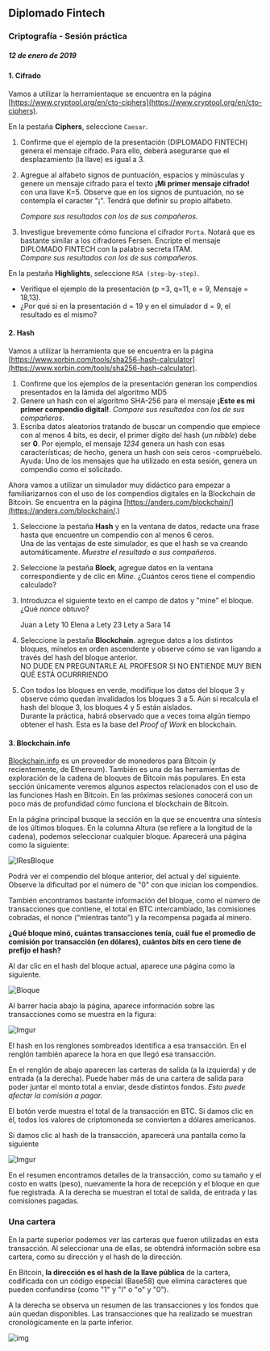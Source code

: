 ## Diplomado Fintech

### Criptografía - Sesión práctica

##### 12 de enero de 2019

#### 1. Cifrado

Vamos a utilizar la herramientaque se encuentra en la página [https://www.cryptool.org/en/cto-ciphers](https://www.cryptool.org/en/cto-ciphers).

En la pestaña **Ciphers**, seleccione `Caesar`. 

1. Confirme que el ejemplo de la presentación (DIPLOMADO FINTECH) genera el mensaje cifrado.  Para ello, deberá asegurarse que el desplazamiento (la llave) es igual a 3.

2. Agregue al alfabeto signos de puntuación, espacios y minúsculas y  genere un mensaje cifrado para el texto **¡Mi primer mensaje cifrado!** con una llave K=5.   Observe que en los signos de puntuación, no se contempla el caracter "¡".  Tendrá que definir su propio alfabeto. 

   *Compare sus resultados con los de sus compañeros.*

3. Investigue brevemente cómo funciona el cifrador `Porta`. Notará que es bastante similar a los cifradores Fersen.  Encripte el mensaje DIPLOMADO FINTECH con la palabra secreta ITAM.  
   *Compare sus resultados con los de sus compañeros.*


En la pestaña **Highlights**, seleccione `RSA (step-by-step)`.

* Verifique el ejemplo de la presentación (p =3, q=11, e = 9, Mensaje = 18,13).  
* ¿Por qué si en la presentación d = 19 y en el simulador d = 9, el resultado es el mismo?

#### 2. Hash

Vamos a utilizar la herramienta que se encuentra en la página [https://www.xorbin.com/tools/sha256-hash-calculator](https://www.xorbin.com/tools/sha256-hash-calculator).

1. Confirme que los ejemplos de la presentación generan los compendios presentados en la lámida del algoritmo MD5
2. Genere un hash con el algoritmo SHA-256 para el mensaje **¡Este es mi primer compendio digital!**.  *Compare sus resultados con los de sus compañeros*.
3. Escriba datos aleatorios tratando de buscar un compendio que empiece con al menos 4 bits, es decir, el primer dígito del hash (*un nibble*) debe ser **0**.  Por ejemplo, el mensaje *1234* genera un hash con esas características; de hecho, genera un hash con seis ceros -compruébelo.
   Ayuda: Uno de los mensajes que ha utilizado en esta sesión, genera un compendio como el solicitado.

Ahora vamos a utilizar un simulador muy didáctico para empezar a familiarizarnos con el uso de los compendios digitales en la Blockchain de Bitcoin.  Se encuentra en la página [https://anders.com/blockchain/](https://anders.com/blockchain/.)

1. Seleccione la pestaña **Hash** y en la ventana de datos, redacte una frase hasta que encuentre un compendio con al menos 6 ceros.  
   Una de las ventajas de este simulador, es que el hash se va creando automáticamente.
   *Muestre el resultado a sus compañeros*.

2. Seleccione la pestaña **Block**, agregue datos en la ventana correspondiente y de clic en *Mine*.  ¿Cuántos ceros tiene el compendio calculado? 

3. Introduzca el siguiente texto en el campo de datos y "mine" el bloque.  ¿Qué *nonce* obtuvo?

   Juan a Lety 10
   Elena a Lety 23
   Lety a Sara 14

4. Seleccione la pestaña **Blockchain**. agregue datos a los distintos bloques, mínelos en orden ascendente y observe cómo se van ligando a través del hash del bloque anterior.  
   NO DUDE EN PREGUNTARLE AL PROFESOR SI NO ENTIENDE MUY BIEN QUÉ ESTÁ OCURRRIENDO

5. Con todos los bloques en verde, modifique los datos del bloque 3 y observe cómo quedan invalidados los bloques 3 a 5.  Aún si recalcula el hash del bloque 3, los bloques 4 y 5 están aislados.  
   Durante la práctica, habrá observado que a veces toma algún tiempo obtener el hash.  Esta es la base del *Proof of Work*  en blockchain.

#### 3. Blockchain.info

[Blockchain.info](https://blockchain.info/) es un proveedor de monederos para Bitcoin (y recientemente, de Ethereum). También es una de las herramientas de exploración de la cadena de bloques de Bitcoin más populares. En esta sección únicamente veremos algunos aspectos relacionados con el uso de las funciones Hash en Bitcoin.  En las próximas sesiones conocerá con un poco más de profundidad cómo funciona el blockchain de Bitcoin.

En la página principal busque la sección en la que se encuentra una síntesis de los últimos bloques. En la columna Altura (se refiere a la longitud de la cadena), podemos seleccionar cualquier bloque. Aparecerá una página como la siguiente:

![IResBloque](https://i.imgur.com/RCjaCXj.jpg)

Podrá ver el compendio del bloque anterior, del actual y del siguiente. Observe la dificultad por el número de "0" con que inician los compendios. 

También encontramos bastante información del bloque, como el número de transacciones que contiene, el total en BTC intercambiado, las comisiones cobradas, el nonce (“mientras tanto”) y la recompensa pagada al minero.

**¿Qué bloque minó, cuántas transacciones tenía, cuál fue el promedio de comisión por transacción (en dólares), cuántos *bits* en cero tiene de prefijo el hash?**

 Al dar clic en el hash del bloque actual, aparece una página como la siguiente.

![Bloque](https://i.imgur.com/rBEpdxe.jpg)

 

Al barrer hacia abajo la página, aparece información sobre las transacciones como se muestra en la figura:

![Imgur](https://i.imgur.com/ndhKNEV.jpg)

 

El hash en los renglones sombreados identifica a esa transacción. En el renglón también aparece la hora en que llegó esa transacción.  

En el renglón de abajo aparecen las carteras de salida (a la izquierda) y de entrada (a la derecha).   Puede haber más de una cartera de salida para poder juntar el monto total a enviar, desde distintos fondos. *Esto puede afectar la comisión a pagar.*

El botón verde muestra el total de la transacción en BTC. Si damos clic en él, todos los valores de criptomoneda se convierten a dólares americanos.

Si damos clic al hash de la transacción, aparecerá una pantalla como la siguiente

 

![Imgur](https://i.imgur.com/UKavTbW.jpg)

En el resumen encontramos detalles de la transacción, como su tamaño y el costo en watts (peso), nuevamente la hora de recepción y el bloque en que fue registrada.  A la derecha se muestran el total de salida, de entrada y las comisiones pagadas.

### Una cartera

En la parte superior  podemos ver las carteras que fueron utilizadas en esta transacción. Al seleccionar una de ellas, se obtendrá información sobre esa cartera, como su dirección y el hash de la dirección. 

En Bitcoin, **la dirección es el hash de la llave pública** de la cartera, codificada con un código especial (Base58) que elimina caracteres que pueden confundirse (como "1" y "l" o "o" y "0").  

A la derecha se observa un resumen de las transacciones y los fondos que aún quedan disponibles.  Las transacciones que ha realizado se muestran cronológicamente en la parte inferior.

 

![img](figuras/clip_image010.jpg)

